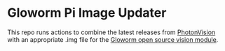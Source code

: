 # Gloworm Pi Image Updater

This repo runs actions to combine the latest releases from [PhotonVision](https://photonvision.org/) with an appropriate .img file for the [Gloworm open source vision module](https://gloworm.vision/).

